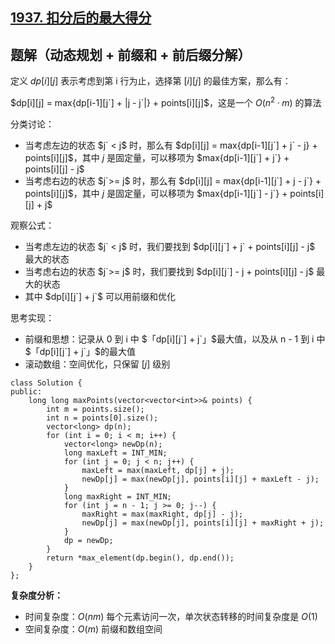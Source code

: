 ## [1937. 扣分后的最大得分](https://leetcode.cn/problems/maximum-number-of-points-with-cost/description/)

## 题解（动态规划 + 前缀和 + 前后缀分解）

定义 $dp[i][j]$ 表示考虑到第 i 行为止，选择第 $[i][j]$ 的最佳方案，那么有：

$dp[i][j] = max{dp[i-1][j`] + |j - j`|} + points[i][j]$，这是一个 $O(n^2·m)$ 的算法

分类讨论：
- 当考虑左边的状态 $j` < j$ 时，那么有 $dp[i][j] = max{dp[i-1][j`] + j` - j} + points[i][j]$，其中 $j$ 是固定量，可以移项为 $max{dp[i-1][j`] + j`} + points[i][j] - j$
- 当考虑右边的状态 $j`>= j$ 时，那么有 $dp[i][j] = max{dp[i-1][j`] + j - j`} + points[i][j]$，其中 $j$ 是固定量，可以移项为 $max{dp[i-1][j`] - j`} + points[i][j] + j$

观察公式：
- 当考虑左边的状态 $j` < j$ 时，我们要找到 $dp[i][j`] + j` + points[i][j] - j$ 最大的状态
- 当考虑右边的状态 $j`>= j$ 时，我们要找到 $dp[i][j`] - j + points[i][j] - j$ 最大的状态
- 其中 $dp[i][j`] + j`$ 可以用前缀和优化

思考实现：
- 前缀和思想：记录从 0 到 i 中 $「dp[i][j`] + j`」$最大值，以及从 n - 1 到 i 中$「dp[i][j`] + j`」$的最大值
- 滚动数组：空间优化，只保留 $[j]$ 级别

```
class Solution {
public:
    long long maxPoints(vector<vector<int>>& points) {
        int m = points.size();
        int n = points[0].size();
        vector<long> dp(n);
        for (int i = 0; i < m; i++) {
            vector<long> newDp(n);
            long maxLeft = INT_MIN;
            for (int j = 0; j < n; j++) {
                maxLeft = max(maxLeft, dp[j] + j);
                newDp[j] = max(newDp[j], points[i][j] + maxLeft - j);
            }
            long maxRight = INT_MIN;
            for (int j = n - 1; j >= 0; j--) {
                maxRight = max(maxRight, dp[j] - j);
                newDp[j] = max(newDp[j], points[i][j] + maxRight + j);
            }
            dp = newDp;
        }
        return *max_element(dp.begin(), dp.end());
    }
};
```

**复杂度分析：**
- 时间复杂度：$O(nm)$ 每个元素访问一次，单次状态转移的时间复杂度是 $O(1)$
- 空间复杂度：$O(m)$ 前缀和数组空间
